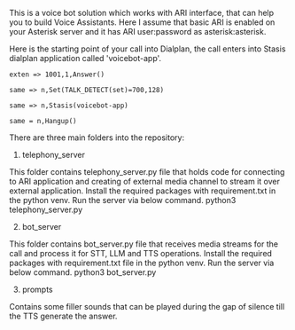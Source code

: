 This is a voice bot solution which works with ARI interface, that can help you to build Voice Assistants. Here I assume that basic ARI is enabled on your Asterisk server and it has ARI user:password as asterisk:asterisk.

Here is the starting point of your call into Dialplan, the call enters into Stasis dialplan application called 'voicebot-app'.

```
exten => 1001,1,Answer()

same => n,Set(TALK_DETECT(set)=700,128)

same => n,Stasis(voicebot-app)

same = n,Hangup()
```

There are three main folders into the repository:
1) telephony_server

This folder contains telephony_server.py file that holds code for connecting to ARI application and creating of external media channel to stream it over external application. Install the required packages with requirement.txt in the python venv. Run the server via below command. python3 telephony_server.py

2) bot_server

This folder contains bot_server.py file that receives media streams for the call and process it for STT, LLM and TTS operations. Install the required packages with requirement.txt file in the python venv. Run the server via below command. python3 bot_server.py

3) prompts

Contains some filler sounds that can be played during the gap of silence till the TTS generate the answer.
